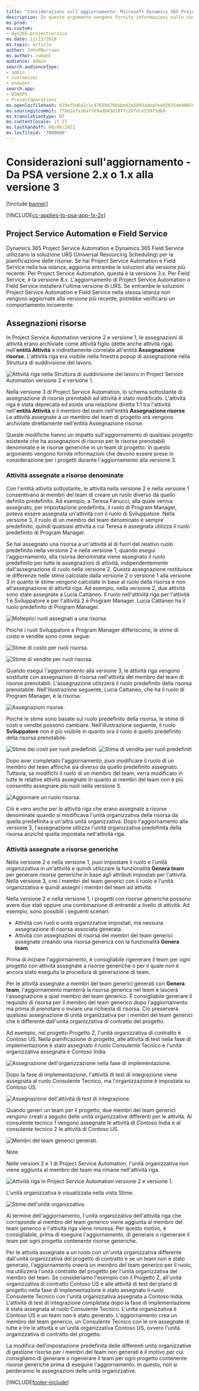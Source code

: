 ```yaml
---
title: "Considerazioni sull'aggiornamento: Microsoft Dynamics 365 Project Service Automation dalla versione 2.x o 1.x alla versione 3"
description: In questo argomento vengono fornite informazioni sulle considerazioni che devi eseguire quando esegui l'aggiornamento da Project Service Automation versione 2.x o 1.x alla versione 3.
ms.prod: ''
ms.custom:
- dyn365-projectservice
ms.date: 11/13/2018
ms.topic: article
author: JohnPBurrows
ms.author: rumant
audience: Admin
search.audienceType:
- admin
- customizer
- enduser
search.app:
- D365PS
- ProjectOperations
ms.openlocfilehash: b29ef5d6d2c1c97658d79bbbe82e5893adeafe4d20354e90058dde79b67cb716
ms.sourcegitcommit: 7f8d1e7a16af769adb43d1877c28fdce53975db8
ms.translationtype: HT
ms.contentlocale: it-IT
ms.lasthandoff: 08/06/2021
ms.locfileid: "7000086"
---
```

# <a name="upgrade-considerations---psa-version-2x-or-1x-to-version-3"></a>Considerazioni sull'aggiornamento - Da PSA versione 2.x o 1.x alla versione 3

[!include [banner](../includes/psa-now-project-operations.md)]

[!INCLUDE[cc-applies-to-psa-app-1x-2x](../includes/cc-applies-to-psa-app-1x-2x.md)]

## <a name="project-service-automation-and-field-service"></a>Project Service Automation e Field Service
Dynamics 365 Project Service Automation e Dynamics 365 Field Service utilizzano la soluzione URS (Universal Resourcing Scheduling) per la pianificazione delle risorse. Se hai Project Service Automation e Field Service nella tua istanza, aggiorna entrambe le soluzioni alla versione più recente. Per Project Service Automation, questa è la versione 3.x. Per Field Service, è la versione 8.x. L'aggiornamento di Project Service Automation o Field Service installerà l'ultima versione di URS. Se entrambe le soluzioni Project Service Automation e Field Service nella stessa istanza non vengono aggiornate alla versione più recente, potrebbe verificarsi un comportamento incoerente.

## <a name="resource-assignments"></a>Assegnazioni risorse
In Project Service Automation versione 2 e versione 1, le assegnazioni di attività erano archiviate come attività figlio (dette anche attività riga) nell'**entità Attività** e indirettamente correlate all'entità **Assegnazione risorse**. L'attività riga era visibile nella finestra popup di assegnazione nella Struttura di suddivisione del lavoro.

![Attività riga nella Struttura di suddivisione del lavoro in Project Service Automation versione 2 e versione 1.](media/upgrade-line-task-01.png)

Nella versione 3 di Project Service Automation, lo schema sottostante di assegnazione di risorse prenotabili ad attività è stato modificato. L'attività riga è stata deprecata ed esiste una relazione diretta 1:1 tra l'attività nell'**entità Attività** e il membro del team nell'entità **Assegnazione risorse**. Le attività assegnate a un membro del team di progetto ora vengono archiviate direttamente nell'entità Assegnazione risorse.  

Queste modifiche hanno un impatto sull'aggiornamento di qualsiasi progetto esistente che ha assegnazioni di risorse per le risorse prenotabili denominate e le risorse generiche in un team di progetto. In questo argomento vengono fornite informazioni che devono essere prese in considerazione per i progetti durante l'aggiornamento alla versione 3. 

### <a name="tasks-assigned-to-named-resources"></a>Attività assegnate a risorse denominate
Con l'entità attività sottostante, le attività nella versione 2 e nella versione 1 consentivano ai membri del team di creare un ruolo diverso da quello definito predefinito. Ad esempio, a Teresa Fanucci, alla quale veniva assegnato, per impostazione predefinita, il ruolo di Program Manager, poteva essere assegnata un'attività con il ruolo di Sviluppatore. Nella versione 3, il ruolo di un membro del team denominato è sempre predefinito, quindi qualsiasi attività a cui Teresa è assegnata utilizza il ruolo predefinito di Program Manager.

Se hai assegnato una risorsa a un'attività al di fuori del relativo ruolo predefinito nella versione 2 e nella versione 1, quando esegui l'aggiornamento, alla risorsa denominata viene assegnato il ruolo predefinito per tutte le assegnazioni di attività, indipendentemente dall'assegnazione di ruolo nella versione 2. Questa assegnazione restituisce le differenze nelle stime calcolate dalla versione 2 o versione 1 alla versione 3 in quanto le stime vengono calcolate in base al ruolo della risorsa e non all'assegnazione di attività riga. Ad esempio, nella versione 2, due attività sono state assegnate a Lucia Cattaneo. Il ruolo nell'attività riga per l'attività 1 è Sviluppatore e per l'attività 2 è Program Manager. Lucia Cattaneo ha il ruolo predefinito di Program Manager.

![Molteplici ruoli assegnati a una risorsa.](media/upgrade-multiple-roles-02.png)

Poiché i ruoli Sviluppatore e Program Manager differiscono, le stime di costo e vendite sono come segue:

![Stime di costo per ruoli risorsa.](media/upggrade-cost-estimates-03.png)

![Stime di vendite per ruoli risorsa.](media/upgrade-sales-estimates-04.png)

Quando esegui l'aggiornamento alla versione 3, le attività riga vengono sostituite con assegnazioni di risorsa nell'attività del membro del team di risorse prenotabili. L'assegnazione utilizzerà il ruolo predefinito della risorsa prenotabile. Nell'illustrazione seguente, Lucia Cattaneo, che ha il ruolo di Program Manager, è la risorsa.

![Assegnazioni risorse.](media/resource-assignment-v2-05.png)

Poiché le stime sono basate sul ruolo predefinito della risorsa, le stime di costi e vendite possono cambiare. Nell'illustrazione seguente, il ruolo **Sviluppatore** non è più visibile in quanto ora il ruolo è quello predefinito della risorsa prenotabile.

![Stime dei costi per ruoli predefiniti.](media/resource-assignment-cost-estimate-06.png)
![Stima di vendita per ruoli predefiniti](media/resource-assignment-sales-estimate-07.png)

Dopo aver completato l'aggiornamento, puoi modificare il ruolo di un membro del team affinché sia diverso da quello predefinito assegnato. Tuttavia, se modifichi il ruolo di un membro del team, verrà modificato in tutte le relative attività assegnate in quanto ai membri del team non è più consentito assegnare più ruoli nella versione 3.

![Aggiornare un ruolo risorsa.](media/resource-role-assignment-08.png)

Ciò è vero anche per le attività riga che erano assegnate a risorse denominate quando si modificava l'unità organizzativa della risorsa da quella predefinita a un'altra unità organizzativa. Dopo l'aggiornamento alla versione 3, l'assegnazione utilizza l'unità organizzativa predefinita della risorsa anziché quella impostata nell'attività riga.

### <a name="tasks-assigned-to-generic-resources"></a>Attività assegnate a risorse generiche
Nella versione 2 e nella versione 1, puoi impostare il ruolo e l'unità organizzativa in un'attività e quindi utilizzare la funzionalità **Genera team** per generare risorse generiche in base agli attributi impostati per l'attività. Nella versione 3, crei i membri del team generici con il ruolo e l'unità organizzativa e quindi assegni i membri del team ad attività.

Nella versione 2 e nella versione 1, i progetti con risorse generiche possono avere due stati oppure una combinazione di entrambi a livello di attività. Ad esempio, sono possibili i seguenti scenari:

- Attività con ruoli e unità organizzative impostati, ma nessuna assegnazione di risorsa associata generata.
- Attività con assegnazioni di risorsa dei membri del team generici assegnate creando una risorsa generica con la funzionalità **Genera team**.

Prima di iniziare l'aggiornamento, è consigliabile rigenerare il team per ogni progetto con attività assegnate a risorse generiche o per il quale non è ancora stato eseguita la procedura di generazione di team.

Per le attività assegnate a membri del team generici generati con **Genera team**, l'aggiornamento manterrà la risorsa generica nel team e lascerà l'assegnazione a quel membro del team generico. È consigliabile generare il requisito di risorsa per il membro del team generico dopo l'aggiornamento ma prima di prenotare o inviare una richiesta di risorsa. Ciò preserverà qualsiasi assegnazione di unità organizzativa per i membri del team generici che è differente dall'unità organizzativa di contratto del progetto.

Ad esempio, nel progetto Progetto Z, l'unità organizzativa di contratto è Contoso US. Nella pianificazione di progetto, alle attività di test nella fase di implementazione è stato assegnato il ruolo Consulente Tecnico e l'unità organizzativa assegnata è Contoso India.

![Assegnazione dell'organizzazione nella fase di implementazione.](media/org-unit-assignment-09.png)

Dopo la fase di implementazione, l'attività di test di integrazione viene assegnata al ruolo Consulente Tecnico, ma l'organizzazione è impostata su Contoso US.  

![Assegnazione dell'attività di test di integrazione.](media/org-unit-generate-team-10.png)

Quando generi un team per il progetto, due membri del team generici vengono creati a seguito delle unità organizzative differenti per le attività. Al consulente tecnico 1 vengono assegnate le attività di Contoso India e al consulente tecnico 2 le attività di Contoso US.  

![Membri del team generici generati.](media/org-unit-assignments-multiple-resources-11.png)

> [!NOTE]
> Nelle versioni 2 e 1 di Project Service Automation, l'unità organizzativa non viene aggiunta al membro del team ma rimane nell'attività riga.

![Attività riga in Project Service Automation versione 2 e versione 1.](media/line-tasks-12.png)

L'unità organizzativa è visualizzata nella vista Stime. 

![Stime dell'unità organizzativa.](media/org-unit-estimates-view-13.png)
 
Al termine dell'aggiornamento, l'unità organizzativa dell'attività riga che corrisponde al membro del team generico viene aggiunta al membro del team generico e l'attività riga viene rimossa. Per questo motivo, è consigliabile, prima di eseguire l'aggiornamento, di generare o rigenerare il team per ogni progetto contenente risorse generiche.

Per le attività assegnate a un ruolo con un'unità organizzativa differente dall'unità organizzativa del progetto di contratto e se un team non è stato generato, l'aggiornamento creerà un membro del team generico per il ruolo, ma utilizzerà l'unità contratto del progetto per l'unità organizzativa del membro del team. Se consideriamo l'esempio con il Progetto Z, all'unità organizzativa di contratto Contoso US e alle attività di test del piano di progetto nella fase di implementazione è stato assegnato il ruolo Consulente Tecnico con l'unità organizzativa assegnata a Contoso India. L'attività di test di integrazione completata dopo la fase di implementazione è stata assegnata al ruolo Consulente Tecnico. L'unità organizzativa è Contoso US e un team non è stato generato. L'aggiornamento crea un membro del team generico, un Consulente Tecnico con le ore assegnate di tutte e tre le attività e un'unità organizzativa Contoso US, ovvero l'unità organizzativa di contratto del progetto.   
 
La modifica dell'impostazione predefinita delle differenti unità organizzative di gestione risorse per i membri del team non generati è il motivo per cui consigliamo di generare o rigenerare il team per ogni progetto contenente risorse generiche prima di eseguire l'aggiornamento. In questo, non si perderanno le assegnazioni delle unità organizzative.



[!INCLUDE[footer-include](../includes/footer-banner.md)]